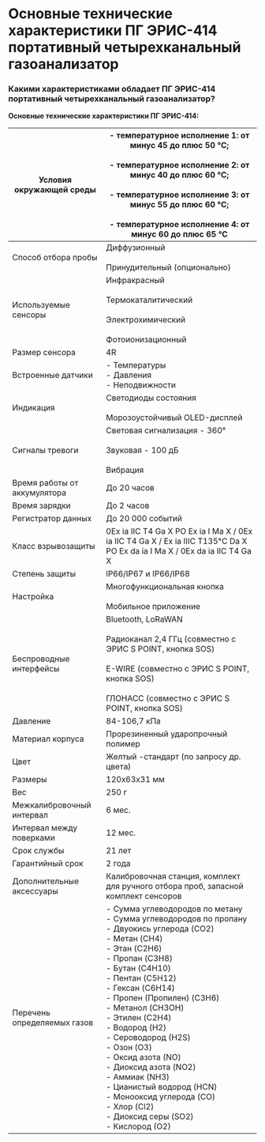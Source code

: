 # Основные технические характеристики ПГ ЭРИС-414 портативный четырехканальный газоанализатор
### Какими характеристиками обладает ПГ ЭРИС-414 портативный четырехканальный газоанализатор?
**Основные технические характеристики **ПГ ЭРИС-414**:**

| Условия окружающей среды     | - температурное исполнение 1: от минус 45 до плюс 50 °С;<br><br>- температурное исполнение 2: от минус 40 до плюс 60 °С;  <br><br>- температурное исполнение 3: от минус 55 до плюс 60 °С;  <br><br>- температурное исполнение 4: от минус 60 до плюс 65 °С                                                                                                                                                                                                                                                                          |
| ---------------------------- | ------------------------------------------------------------------------------------------------------------------------------------------------------------------------------------------------------------------------------------------------------------------------------------------------------------------------------------------------------------------------------------------------------------------------------------------------------------------------------------------------------------------------------------ |
| Способ отбора пробы          | Диффузионный<br><br>Принудительный (опционально)                                                                                                                                                                                                                                                                                                                                                                                                                                                                                     |
| Используемые сенсоры         | Инфракрасный<br><br>Термокаталитический<br><br>Электрохимический<br><br>Фотоионизационный                                                                                                                                                                                                                                                                                                                                                                                                                                            |
| Размер сенсора               | 4R                                                                                                                                                                                                                                                                                                                                                                                                                                                                                                                                   |
| Встроенные датчики           | - Температуры  <br>- Давления  <br>- Неподвижности                                                                                                                                                                                                                                                                                                                                                                                                                                                                                   |
| Индикация                    | Светодиоды состояния<br><br>Морозоустойчивый ОLЕD-дисплей                                                                                                                                                                                                                                                                                                                                                                                                                                                                            |
| Сигналы тревоги              | Световая сигнализация - 360°<br><br>Звуковая - 100 дБ<br><br>Вибрация                                                                                                                                                                                                                                                                                                                                                                                                                                                                |
| Время работы от аккумулятора | До 20 часов                                                                                                                                                                                                                                                                                                                                                                                                                                                                                                                          |
| Время зарядки                | До 2 часов                                                                                                                                                                                                                                                                                                                                                                                                                                                                                                                           |
| Регистратор данных           | До 20 000 событий                                                                                                                                                                                                                                                                                                                                                                                                                                                                                                                    |
| Класс взрывозащиты           | 0Ex ia IIC T4 Ga X РО Ex ia I Ma X / 0Ex ia IIC T4 Ga X / Ex ia IIIC T135°С Da X РО Ex da ia I Ma X / 0Ex da ia IIC T4 Ga X                                                                                                                                                                                                                                                                                                                                                                                                          |
| Степень защиты               | lP66/IP67 и IP66/IP68                                                                                                                                                                                                                                                                                                                                                                                                                                                                                                                |
| Настройка                    | Многофункциональная кнопка<br><br>Мобильное приложение                                                                                                                                                                                                                                                                                                                                                                                                                                                                               |
| Беспроводные интерфейсы      | Bluetooth, LoRaWAN<br><br>Радиоканал 2,4 ГГц (совместно с ЭРИС S POINT, кнопка SOS)<br><br>E-WIRE (совместно с ЭРИС S POINT, кнопка SOS)<br><br>ГЛОНАСС (совместно с ЭРИС S POINT, кнопка SOS)                                                                                                                                                                                                                                                                                                                                       |
| Давление                     | 84-106,7 кПа                                                                                                                                                                                                                                                                                                                                                                                                                                                                                                                         |
| Материал корпуса             | Прорезиненный ударопрочный полимер                                                                                                                                                                                                                                                                                                                                                                                                                                                                                                   |
| Цвет                         | Желтый -стандарт (по запросу др. цвета)                                                                                                                                                                                                                                                                                                                                                                                                                                                                                              |
| Размеры                      | 120х63х31 мм                                                                                                                                                                                                                                                                                                                                                                                                                                                                                                                         |
| Вес                          | 250 г                                                                                                                                                                                                                                                                                                                                                                                                                                                                                                                                |
| Межкалибровочный интервал    | 6 мес.                                                                                                                                                                                                                                                                                                                                                                                                                                                                                                                               |
| Интервал между поверками     | 12 мес.                                                                                                                                                                                                                                                                                                                                                                                                                                                                                                                              |
| Срок службы                  | 21 лет                                                                                                                                                                                                                                                                                                                                                                                                                                                                                                                               |
| Гарантийный срок             | 2 года                                                                                                                                                                                                                                                                                                                                                                                                                                                                                                                               |
| Дополнительные аксессуары    | Калибровочная станция, комплект для ручного отбора проб, запасной комплект сенсоров                                                                                                                                                                                                                                                                                                                                                                                                                                                  |
| Перечень определяемых газов  | - Сумма углеводородов по метану<br>- Сумма углеводородов по пропану<br>- Двуокись углерода (CO2)<br>- Метан (CH4)<br>- Этан (C2H6)<br>- Пропан (C3H8)<br>- Бутан (C4H10)<br>- Пентан (C5H12)<br>- Гексан (C6H14)<br>- Пропен (Пропилен) (C3H6)<br>- Метанол (CH3OH)<br>- Этилен (C2H4)<br>- Водород (H2)<br>- Сероводород (Н2S)<br>- Озон (O3)<br>- Оксид азота (NO)<br>- Диоксид азота (NO2)<br>- Аммиак (NH3)<br>- Цианистый водород (HCN)<br>- Монооксид углерода (CO)<br>- Хлор (Cl2)<br>- Диоксид серы (SO2)<br>- Кислород (О2) |